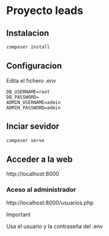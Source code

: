 # Proyecto leads

## Instalacion

```bash
composer install
```

## Configuracion

Edita el fichero .env

```env
DB_USERNAME=root
DB_PASSWORD=
ADMIN_USERNAME=admin
ADMIN_PASSWORD=admin
```

## Inciar sevidor

```bash
composer serve
```

## Acceder a la web

http://localhost:8000

### Aceso al administrador

http://localhost:8000/usuarios.php

> [!IMPORTANT]
> Usa el usuario y la contraseña del .env
